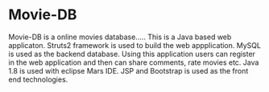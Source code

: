 # Movie-DB

Movie-DB is a online movies database.....
  This is a Java based web applicaton. Struts2 framework is used to build the web appplication. MySQL is used as the backend
database.
Using this application users can register in the web application and then can share comments, rate movies etc.
Java 1.8 is used with eclipse Mars IDE.
JSP and Bootstrap is used as the front end technologies.
